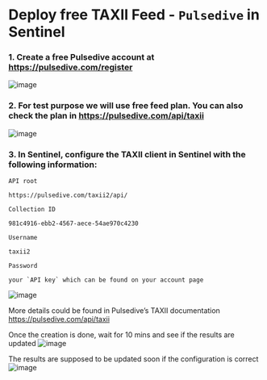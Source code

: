 # Deploy free TAXII Feed - `Pulsedive` in Sentinel

### 1. Create a free Pulsedive account at https://pulsedive.com/register
![image](https://user-images.githubusercontent.com/96930989/210725910-a9c96f0b-caf6-4433-bfa5-b14e83dfd985.png)
### 2. For test purpose we will use free feed plan. You can also check the plan in https://pulsedive.com/api/taxii
![image](https://user-images.githubusercontent.com/96930989/210726190-6b6f054f-4886-4e03-9664-b5649232cb67.png)
### 3. In Sentinel, configure the TAXII client in Sentinel with the following information:
`API root`
```
https://pulsedive.com/taxii2/api/
```
`Collection ID`
```
981c4916-ebb2-4567-aece-54ae970c4230
```
`Username`
```
taxii2
```
`Password`
```
your `API key` which can be found on your account page
```
![image](https://user-images.githubusercontent.com/96930989/210726680-05da9fef-43ba-4e00-a3a1-72fced7cad89.png)

More details could be found in Pulsedive’s TAXII documentation https://pulsedive.com/api/taxii

Once the creation is done, wait for 10 mins and see if the results are updated
![image](https://user-images.githubusercontent.com/96930989/210726782-3b0868ce-d84e-40a3-8bdb-122253a99eba.png)

The results are supposed to be updated soon if the configuration is correct
![image](https://user-images.githubusercontent.com/96930989/210726819-b176dcd0-10f1-4c8d-85da-79f90421a105.png)
